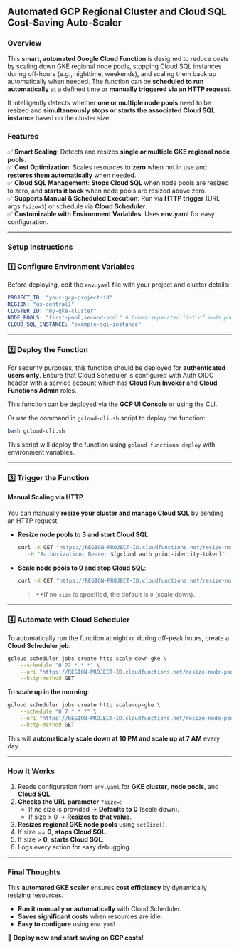 ## **Automated GCP Regional Cluster and Cloud SQL Cost-Saving Auto-Scaler**

### **Overview**

This **smart, automated Google Cloud Function** is designed to reduce costs by scaling down GKE regional node pools, stopping Cloud SQL instances during off-hours (e.g., nighttime, weekends), and scaling them back up automatically when needed. The function can be **scheduled to run automatically** at a defined time or **manually triggered via an HTTP request**.

It intelligently detects whether **one or multiple node pools** need to be resized and **simultaneously stops or starts the associated Cloud SQL instance** based on the cluster size.

### **Features**

✅ **Smart Scaling**: Detects and resizes **single or multiple GKE regional node pools**.\
✅ **Cost Optimization**: Scales resources to **zero** when not in use and **restores them automatically** when needed.\
✅ **Cloud SQL Management**: **Stops Cloud SQL** when node pools are resized to zero, and **starts it back** when node pools are resized above zero.\
✅ **Supports Manual & Scheduled Execution**: Run via **HTTP trigger** (URL args `?size=3`) or schedule via **Cloud Scheduler**.\
✅ **Customizable with Environment Variables**: Uses **env.yaml** for easy configuration.

---

### **Setup Instructions**

### **1️⃣ Configure Environment Variables**

Before deploying, edit the `env.yaml` file with your project and cluster details:

```yaml
PROJECT_ID: "your-gcp-project-id"
REGION: "us-central1"
CLUSTER_ID: "my-gke-cluster"
NODE_POOLS: "first-pool,second-pool" # Comma-separated list of node pools
CLOUD_SQL_INSTANCE: "example-sql-instance"
```

---

### **2️⃣ Deploy the Function**

For security purposes, this function should be deployed for **authenticated users only**. Ensure that Cloud Scheduler is configured with Auth OIDC header with a service account which has **Cloud Run Invoker** and **Cloud Functions Admin** roles.

This function can be deployed via the **GCP UI Console** or using the CLI.

Or use the command in `gcloud-cli.sh` script to deploy the function:

```bash
bash gcloud-cli.sh
```

This script will deploy the function using `gcloud functions deploy` with environment variables.

---

### **3️⃣ Trigger the Function**

#### **Manual Scaling via HTTP**

You can manually **resize your cluster and manage Cloud SQL** by sending an HTTP request:

- **Resize node pools to 3 and start Cloud SQL**:

  ```bash
  curl -X GET "https://REGION-PROJECT-ID.cloudfunctions.net/resize-node-pools?size=3" \
     -H "Authorization: Bearer $(gcloud auth print-identity-token)"
  ```

- **Scale node pools to 0 and stop Cloud SQL**:

  ```bash
  curl -X GET "https://REGION-PROJECT-ID.cloudfunctions.net/resize-node-pools" -H "Authorization: Bearer $(gcloud auth print-identity-token)"
  ```

  > \*\*If no `size` is specified, the default is `0` (scale down).

---

### **4️⃣ Automate with Cloud Scheduler**

To automatically run the function at night or during off-peak hours, create a **Cloud Scheduler job**:

```bash
gcloud scheduler jobs create http scale-down-gke \
    --schedule "0 22 * * *" \
    --uri "https://REGION-PROJECT-ID.cloudfunctions.net/resize-node-pools?size=0" \
    --http-method GET
```

To **scale up in the morning**:

```bash
gcloud scheduler jobs create http scale-up-gke \
    --schedule "0 7 * * *" \
    --uri "https://REGION-PROJECT-ID.cloudfunctions.net/resize-node-pools?size=3" \
    --http-method GET
```

This will **automatically scale down at 10 PM and scale up at 7 AM** every day.

---

### **How It Works**

1. Reads configuration from `env.yaml` for **GKE cluster**, **node pools**, and **Cloud SQL**.
2. **Checks the URL parameter** `?size=`:
   - If no size is provided → **Defaults to 0** (scale down).
   - If size > 0 → **Resizes to that value**.
3. **Resizes regional GKE node pools** using `setSize()`.
4. If size == **0**, **stops Cloud SQL**.
5. If size > **0**, **starts Cloud SQL**.
6. Logs every action for easy debugging.

---

### **Final Thoughts**

This **automated GKE scaler** ensures **cost efficiency** by dynamically resizing resources.

- **Run it manually or automatically** with Cloud Scheduler.
- **Saves significant costs** when resources are idle.
- **Easy to configure** using `env.yaml`.

🚀 **Deploy now and start saving on GCP costs!**
